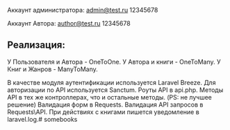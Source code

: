 Аккаунт администратора:
admin@test.ru
12345678

Аккаунт Автора:
author@test.ru
12345678

## Реализация:
У Пользователя и Автора - OneToOne.
У Автора и книги - OneToMany.
У Книг и Жанров - ManyToMany.

В качестве модуля аутентификации используется Laravel Breeze.
Для авторизации по API используется Sanctum.
Роуты API в api.php.
Методы API в тех же контроллерах, что и остальные методы. (PS: не лучшее решение)
Валидация форм в Requests.
Валидация API запросов в Requests\API.
При действиях с книгами пишется уведомление в laravel.log.#   s o m e b o o k s 
 
 
